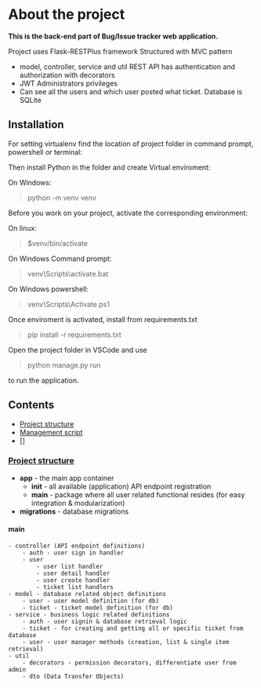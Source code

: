 # About the project

**This is the back-end part of Bug/Issue tracker web application.**

Project uses Flask-RESTPlus framework
Structured with MVC pattern
- model, controller, service and util
REST API has authentication and authorization with decorators
- JWT
Administrators privileges 
- Can see all the users and which user posted what ticket.
Database is SQLite

## Installation

For setting virtualenv find the location of project folder in command prompt, powershell or terminal:

Then install Python in the folder and create Virtual enviroment:

On Windows:
 
 > python -m venv venv

Before you work on your project, activate the corresponding environment:

On linux:

> $venv/bin/activate


On Windows Command prompt:

> venv\Scripts\activate.bat

On Windows powershell:
> venv\Scripts\Activate.ps1

Once enviroment is activated, install from requirements.txt

> pip install -r requirements.txt

Open the project folder in VSCode and use

> python manage.py run 

to run the application.


## Contents
- [Project structure](#project_structure)
- [Management script](#management_script)
- []

### [Project structure](#project_structure)
- **app** - the main app container
    - **__init__** - all available (application) API endpoint registration
    - **main** - package where all user related functional resides (for easy integration & modularization)
- **migrations** - database migrations

#### **main**
    - controller (API endpoint definitions)
        - auth - user sign in handler
        - user
            - user list handler
            - user detail handler
            - user create handler
            - ticket list handlers 
    - model - database related object definitions
        - user - user model definition (for db)
        - ticket - ticket model definition (for db)
    - service - business logic related definitions
        - auth - user signin & database retrieval logic
        - ticket - for creating and getting all or specific ticket from database
        - user - user manager methods (creation, list & single item retrieval)
    - util
        - decorators - permission decorators, differentiate user from admin
        - dto (Data Transfer Objects)

